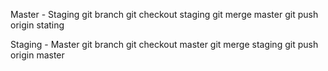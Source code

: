 
Master - Staging
git branch
git checkout staging
git merge master
git push origin stating


Staging - Master
git branch
git checkout master
git merge staging
git push origin master
